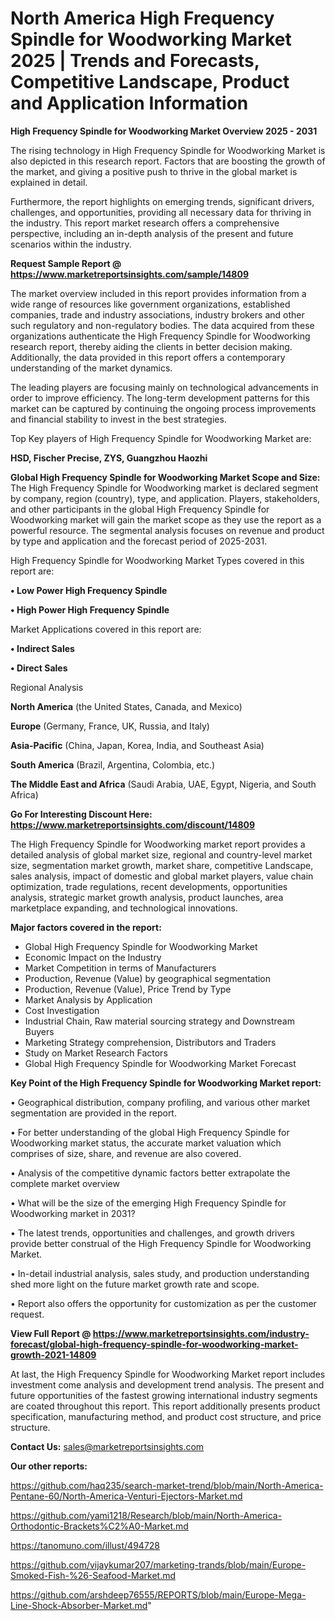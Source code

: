  # North America High Frequency Spindle for Woodworking Market 2025 | Trends and Forecasts, Competitive Landscape, Product and Application Information

<Strong> High Frequency Spindle for Woodworking Market Overview 2025 - 2031</strong>

The rising technology in High Frequency Spindle for Woodworking Market is also depicted in this research report. Factors that are boosting the growth of the market, and giving a positive push to thrive in the global market is explained in detail.

Furthermore, the report highlights on emerging trends, significant drivers, challenges, and opportunities, providing all necessary data for thriving in the industry. This report market research offers a comprehensive perspective, including an in-depth analysis of the present and future scenarios within the industry.

<strong>Request Sample Report @ <a href=https://www.marketreportsinsights.com/sample/14809>https://www.marketreportsinsights.com/sample/14809</a></strong>

The market overview included in this report provides information from a wide range of resources like government organizations, established companies, trade and industry associations, industry brokers and other such regulatory and non-regulatory bodies. The data acquired from these organizations authenticate the High Frequency Spindle for Woodworking research report, thereby aiding the clients in better decision making. Additionally, the data provided in this report offers a contemporary understanding of the market dynamics.

The leading players are focusing mainly on technological advancements in order to improve efficiency. The long-term development patterns for this market can be captured by continuing the ongoing process improvements and financial stability to invest in the best strategies.

Top Key players of High Frequency Spindle for Woodworking Market are:

<strong>HSD, Fischer Precise, ZYS, Guangzhou Haozhi</strong>

<strong><b>Global High Frequency Spindle for Woodworking Market Scope and Size:</b></strong>
The High Frequency Spindle for Woodworking market is declared segment by company, region (country), type, and application. Players, stakeholders, and other participants in the global High Frequency Spindle for Woodworking market will gain the market scope as they use the report as a powerful resource. The segmental analysis focuses on revenue and product by type and application and the forecast period of 2025-2031.

High Frequency Spindle for Woodworking Market Types covered in this report are:

<strong>• Low Power High Frequency Spindle

• High Power High Frequency Spindle</strong>

Market Applications covered in this report are:

<strong>• Indirect Sales

• Direct Sales</strong> 

Regional Analysis

<strong>North America</strong> (the United States, Canada, and Mexico)

<strong>Europe</strong> (Germany, France, UK, Russia, and Italy)

<strong>Asia-Pacific</strong> (China, Japan, Korea, India, and Southeast Asia)

<strong>South America</strong> (Brazil, Argentina, Colombia, etc.)

<strong>The Middle East and Africa</strong> (Saudi Arabia, UAE, Egypt, Nigeria, and South Africa)

<strong>Go For Interesting Discount Here: <a href=https://www.marketreportsinsights.com/discount/14809>https://www.marketreportsinsights.com/discount/14809</a></strong>

The High Frequency Spindle for Woodworking market report provides a detailed analysis of global market size, regional and country-level market size, segmentation market growth, market share, competitive Landscape, sales analysis, impact of domestic and global market players, value chain optimization, trade regulations, recent developments, opportunities analysis, strategic market growth analysis, product launches, area marketplace expanding, and technological innovations.

<strong><b>Major factors covered in the report:</b></strong>
<ul>
  <li>Global High Frequency Spindle for Woodworking Market </li>
  <li>Economic Impact on the Industry</li>
  <li>Market Competition in terms of Manufacturers</li>
  <li>Production, Revenue (Value) by geographical segmentation</li>
  <li>Production, Revenue (Value), Price Trend by Type</li>
  <li>Market Analysis by Application</li>
  <li>Cost Investigation</li>
  <li>Industrial Chain, Raw material sourcing strategy and Downstream Buyers</li>
  <li>Marketing Strategy comprehension, Distributors and Traders</li>
  <li>Study on Market Research Factors</li>
  <li>Global High Frequency Spindle for Woodworking Market Forecast</li>
</ul>

<strong><b>Key Point of the High Frequency Spindle for Woodworking Market report:</b></strong>

• Geographical distribution, company profiling, and various other market segmentation are provided in the report.

• For better understanding of the global High Frequency Spindle for Woodworking market status, the accurate market valuation which comprises of size, share, and revenue are also covered.

• Analysis of the competitive dynamic factors better extrapolate the complete market overview

• What will be the size of the emerging High Frequency Spindle for Woodworking market in 2031?

• The latest trends, opportunities and challenges, and growth drivers provide better construal of the High Frequency Spindle for Woodworking Market.

• In-detail industrial analysis, sales study, and production understanding shed more light on the future market growth rate and scope.

• Report also offers the opportunity for customization as per the customer request.

<strong><b>View Full Report @ <a href=https://www.marketreportsinsights.com/industry-forecast/global-high-frequency-spindle-for-woodworking-market-growth-2021-14809>https://www.marketreportsinsights.com/industry-forecast/global-high-frequency-spindle-for-woodworking-market-growth-2021-14809</a></b></strong>


At last, the High Frequency Spindle for Woodworking Market report includes investment come analysis and development trend analysis. The present and future opportunities of the fastest growing international industry segments are coated throughout this report. This report additionally presents product specification, manufacturing method, and product cost structure, and price structure.

<strong>Contact Us:</strong>
sales@marketreportsinsights.com

<strong>Our other reports:</strong>

<a href=https://github.com/haq235/search-market-trend/blob/main/North-America-Pentane-60/North-America-Venturi-Ejectors-Market.md>https://github.com/haq235/search-market-trend/blob/main/North-America-Pentane-60/North-America-Venturi-Ejectors-Market.md</a>

<a href=https://github.com/yami1218/Research/blob/main/North-America-Orthodontic-Brackets%C2%A0-Market.md>https://github.com/yami1218/Research/blob/main/North-America-Orthodontic-Brackets%C2%A0-Market.md</a>

<a href=https://tanomuno.com/illust/494728>https://tanomuno.com/illust/494728</a>

<a href=https://github.com/vijaykumar207/marketing-trands/blob/main/Europe-Smoked-Fish-%26-Seafood-Market.md>https://github.com/vijaykumar207/marketing-trands/blob/main/Europe-Smoked-Fish-%26-Seafood-Market.md</a>

<a href=https://github.com/arshdeep76555/REPORTS/blob/main/Europe-Mega-Line-Shock-Absorber-Market.md>https://github.com/arshdeep76555/REPORTS/blob/main/Europe-Mega-Line-Shock-Absorber-Market.md</a>"
